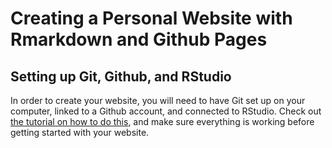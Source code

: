 Creating a Personal Website with Rmarkdown and Github Pages
================

## Setting up Git, Github, and RStudio

In order to create your website, you will need to have Git set up on
your computer, linked to a Github account, and connected to RStudio.
Check out [the tutorial on how to do
this](https://github.com/Moreau-Lab/Tutorials/blob/master/GitGitHubTutorial.md),
and make sure everything is working before getting started with your
website.
